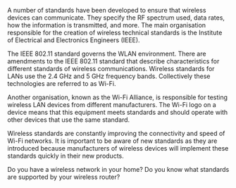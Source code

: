 A number of standards have been developed to ensure that wireless devices can communicate. They specify the RF spectrum used, data rates, how the information is transmitted, and more. The main organisation responsible for the creation of wireless technical standards is the Institute of Electrical and Electronics Engineers (IEEE).

The IEEE 802.11 standard governs the WLAN environment. There are amendments to the IEEE 802.11 standard that describe characteristics for different standards of wireless communications. Wireless standards for LANs use the 2.4 GHz and 5 GHz frequency bands. Collectively these technologies are referred to as Wi-Fi.

Another organisation, known as the Wi-Fi Alliance, is responsible for testing wireless LAN devices from different manufacturers. The Wi-Fi logo on a device means that this equipment meets standards and should operate with other devices that use the same standard.

Wireless standards are constantly improving the connectivity and speed of Wi-Fi networks. It is important to be aware of new standards as they are introduced because manufacturers of wireless devices will implement these standards quickly in their new products.

Do you have a wireless network in your home? Do you know what standards are supported by your wireless router?

